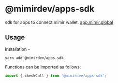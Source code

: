 # @mimirdev/apps-sdk

sdk for apps to connect mimir wallet. [app.mimir.global](https://app.mimir.global/)

## Usage

Installation -

```
yarn add @mimirdev/apps-sdk
```

Functions can be imported as follows:

```js
import { checkCall } from '@mimirdev/apps-sdk';
```
